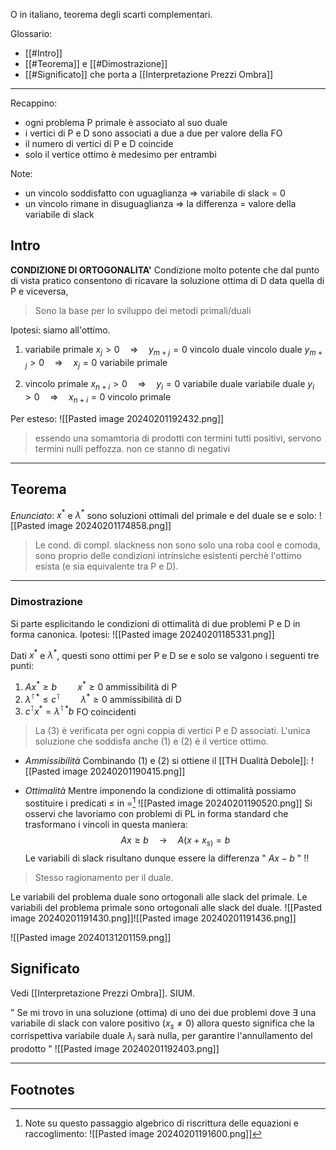 O in italiano, teorema degli scarti complementari.

Glossario:
- [[#Intro]]
- [[#Teorema]] e [[#Dimostrazione]]
- [[#Significato]] che porta a [[Interpretazione Prezzi Ombra]]

---

Recappino:
- ogni problema P primale è associato al suo duale
- i vertici di P e D sono associati a due a due per valore della FO
- il numero di vertici di P e D coincide
- solo il vertice ottimo è medesimo per entrambi

Note:
- un vincolo soddisfatto con uguaglianza $\Rightarrow$ variabile di slack = 0
- un vincolo rimane in disuguaglianza $\Rightarrow$ la differenza = valore della variabile di slack

## Intro

**CONDIZIONE DI ORTOGONALITA'**
 Condizione molto potente che dal punto di vista pratico consentono di ricavare la soluzione ottima di D data quella di P e viceversa,
> Sono la base per lo sviluppo dei metodi primali/duali

Ipotesi: siamo all'ottimo.
1. variabile primale $x_{j}>0 \quad \Rightarrow \quad y_{m+j}=0$ vincolo duale
	   vincolo duale  $y_{m+j}>0 \quad \Rightarrow \quad x_{j} =0$ variabile primale

2. vincolo primale $x_{n+i}>0 \quad \Rightarrow \quad y_{i}=0$ variabile duale
	   variabile duale  $y_{i}>0 \quad \Rightarrow \quad x_{n+i} =0$ vincolo primale

Per esteso:
 ![[Pasted image 20240201192432.png]]
 >essendo una somamtoria di prodotti con termini tutti positivi, servono termini nulli peffozza. non ce stanno di negativi
 
 ---
## Teorema

*Enunciato*:
  $x^\ast$ e $\lambda^\ast$ sono soluzioni ottimali del primale e del duale se e solo:
  ![[Pasted image 20240201174858.png]]

>Le cond. di compl. slackness non sono solo una roba cool e comoda, sono proprio delle condizioni intrinsiche esistenti perchè l'ottimo esista (e sia equivalente tra P e D).

---
### Dimostrazione 

Si parte esplicitando le condizioni di ottimalità di due problemi P e D in forma canonica.
Ipotesi:
![[Pasted image 20240201185331.png]]

Dati $x^\ast$ e $\lambda^\ast$, questi sono ottimi per P e D se e solo se valgono i seguenti tre punti:
1. $Ax^{\ast}\geq b\quad \quad x^{\ast}\geq 0$                      ammissibilità di P
2. $\lambda^{\intercal\,\ast}\leq c^{\intercal}\quad \quad \lambda^{\ast}\geq 0$                     ammissibilità di D
3. $c^{\intercal}x^{\ast}= \lambda^{\intercal\,\ast} b$                                 FO coincidenti

>La (3) è verificata per ogni coppia di vertici P e D associati.
>L'unica soluzione che soddisfa anche (1) e (2) è il vertice ottimo.

- *Ammissibilità*
Combinando (1) e (2) si ottiene il [[TH Dualità Debole]]:
![[Pasted image 20240201190415.png]]

- *Ottimalità*
Mentre imponendo la condizione di ottimalità possiamo sostituire i predicati $\leq$ in $=$[^1]
![[Pasted image 20240201190520.png]]
Si osservi che lavoriamo con problemi di PL in forma standard che trasformano i vincoli in questa maniera:
$$Ax\geq b \quad \rightarrow \quad A(x+x_{s)}= b$$
Le variabili di slack risultano dunque essere la differenza " $Ax-b$ " !!
>Stesso ragionamento per il duale.

Le variabili del problema duale sono ortogonali alle slack del primale.
Le variabili del problema primale sono ortogonali alle slack del duale.
![[Pasted image 20240201191430.png]]![[Pasted image 20240201191436.png]]


![[Pasted image 20240131201159.png]]

## Significato
Vedi [[Interpretazione Prezzi Ombra]].
SIUM.

" Se mi trovo in una soluzione (ottima) di uno dei due problemi dove $\exists$ una variabile di slack con valore positivo ($x_{s}\neq 0$) allora questo significa che la corrispettiva variabile duale $\lambda_i$ sarà nulla, per garantire l'annullamento del prodotto "
![[Pasted image 20240201192403.png]]

---

## Footnotes

[^1]: Note su questo passaggio algebrico di riscrittura delle equazioni e raccoglimento:
![[Pasted image 20240201191600.png]]

